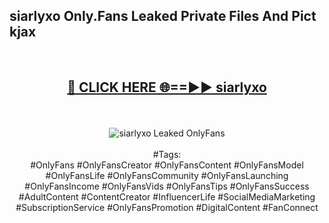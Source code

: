 <h2>siarlyxo Only.Fans Leaked Private Files And Pict kjax</h2>
<br>
<div align="center">
<h2><a href="https://mediafiles.top/siarlyxo" rel="nofollow">🔴 CLICK HERE 🌐==►► siarlyxo</a></h2>
<br>
<br>
<a href="https://mediafiles.top/siarlyxo" rel="nofollow" data-target="animated-image.originalLink"><img src="https://i.ibb.co.com/WyWwxjT/player-gif2.gif" alt="siarlyxo Leaked OnlyFans" style="max-width: 100%; display: inline-block;" data-target="animated-image.originalImage"></a>
<br><br>
#Tags:
<br>
#OnlyFans #OnlyFansCreator #OnlyFansContent #OnlyFansModel #OnlyFansLife #OnlyFansCommunity #OnlyFansLaunching #OnlyFansIncome #OnlyFansVids #OnlyFansTips #OnlyFansSuccess #AdultContent #ContentCreator #InfluencerLife #SocialMediaMarketing #SubscriptionService #OnlyFansPromotion #DigitalContent #FanConnect
</div>
<br>